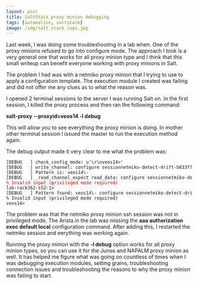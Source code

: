 ```yaml
---
layout: post
title: SaltStack proxy minion debugging
tags: [automation, saltstack]
image: /img/salt_stack_logo.jpg
---
```


Last week, I was doing some troubleshooting in a lab when. One of the proxy minions refused to go into configure mode. The approach I took is a very general one that works for all proxy minion type and I think that this small writeup can benefit everyone working with proxy minions in Salt.


The problem I had was with a netmiko proxy minion that I trying to use to apply a configuration template. The execution module I created was failing and did not offer me any clues as to what the reason was.

I opened 2 terminal sessions to the server I was running Salt on. In the first session, I killed the proxy process and then ran the following command:

<b>salt-proxy --proxyid=veos14 -l debug</b>


This will allow you to see everything the proxy minion is doing. In mother other terminal session I issued the master to run the execution method again. 

The debug output made it very clear to me what the problem was:

<pre style="font-size:12px">
[DEBUG   ] check_config_mode: u'\r\nveos14>'
[DEBUG   ] write_channel: configure sessionnetmiko-detect-drift-b633f7ca-1902-4a71-9b7f-2a79def71151
[DEBUG   ] Pattern is: veos14\-
[DEBUG   ] _read_channel_expect read_data: configure sessionnetmiko-detect-drift-b633f7ca-1902-4a71-9b7f-2a79def71151
<font color='red'>% Invalid input (privileged mode required)</font>
lab-rack362-s52-1>
[DEBUG   ] Pattern found: veos14\- configure sessionnetmiko-detect-drift-b633f7ca-1902-4a71-9b7f-2a79def71151
% Invalid input (privileged mode required)
veos14>
</pre>

The problem was that the netmiko proxy minion ssh session was not in privileged mode. The Arista in the lab was missing the <b>aaa authorization exec default local</b> configuration command. After adding this, I restarted the netmiko session and eerything was working again.

Running the proxy minion with the <b>-l debug</b> option works for all proxy minion types, so you can use it for the Junos and NAPALM proxy minion as well. It has helped me figure what was going on countless of times when I was debugging execution modules, setting grains, troubleshooting connection issues and troubleshooting the reasons to why the proxy minion was failing to start.






